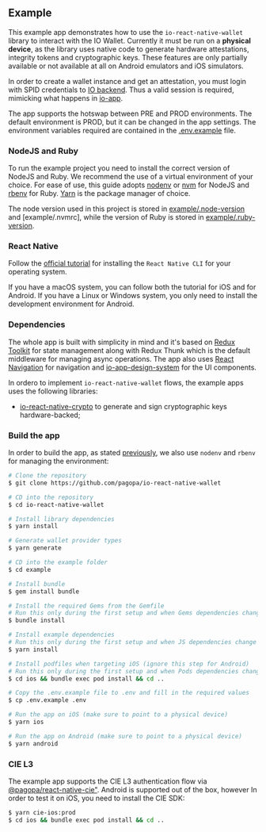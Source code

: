 ## Example

This example app demonstrates how to use the `io-react-native-wallet` library to interact with the IO Wallet.
Currently it must be run on a **physical device**, as the library uses native code to generate hardware attestations, integrity tokens and cryptographic keys. These features are only partially available or not available at all on Android emulators and iOS simulators.

In order to create a wallet instance and get an attestation, you must login with SPID credentials to [IO backend](https://github.com/pagopa/io-backend). Thus a valid session is required, mimicking what happens in [io-app](https://github.com/pagopa/io-app).

The app supports the hotswap between PRE and PROD environments. The default environment is PROD, but it can be changed in the app settings. The environment variables required are contained in the [.env.example](./env.example) file.

### NodeJS and Ruby

To run the example project you need to install the correct version of NodeJS and Ruby.
We recommend the use of a virtual environment of your choice. For ease of use, this guide adopts [nodenv](https://github.com/nodenv/nodenv) or [nvm](https://github.com/nvm-sh/nvm) for NodeJS and [rbenv](https://github.com/rbenv/rbenv) for Ruby.
[Yarn](https://yarnpkg.com/) is the package manager of choice.

The node version used in this project is stored in [example/.node-version](example/.node-version) and [example/.nvmrc],
while the version of Ruby is stored in [example/.ruby-version](.ruby-version).

### React Native

Follow the [official tutorial](https://reactnative.dev/docs/environment-setup?guide=native) for installing the `React Native CLI` for your operating system.

If you have a macOS system, you can follow both the tutorial for iOS and for Android. If you have a Linux or Windows system, you only need to install the development environment for Android.

### Dependencies

The whole app is built with simplicity in mind and it's based on [Redux Toolkit](https://redux-toolkit.js.org/) for state management along with Redux Thunk which is the default middleware for managing async operations.
The app also uses [React Navigation](https://reactnavigation.org/) for navigation and [io-app-design-system](https://github.com/pagopa/io-app-design-system) for the UI components.

In ordero to implement `io-react-native-wallet` flows, the example apps uses the following libraries:

- [io-react-native-crypto](https://github.com/pagopa/io-react-native-crypto) to generate and sign cryptographic keys hardware-backed;

### Build the app

In order to build the app, as stated [previously](#nodejs-and-ruby), we also use `nodenv` and `rbenv` for managing the environment:

```bash
# Clone the repository
$ git clone https://github.com/pagopa/io-react-native-wallet

# CD into the repository
$ cd io-react-native-wallet

# Install library dependencies
$ yarn install

# Generate wallet provider types
$ yarn generate

# CD into the example folder
$ cd example

# Install bundle
$ gem install bundle

# Install the required Gems from the Gemfile
# Run this only during the first setup and when Gems dependencies change
$ bundle install

# Install example dependencies
# Run this only during the first setup and when JS dependencies change
$ yarn install

# Install podfiles when targeting iOS (ignore this step for Android)
# Run this only during the first setup and when Pods dependencies change
$ cd ios && bundle exec pod install && cd ..

# Copy the .env.example file to .env and fill in the required values
$ cp .env.example .env

# Run the app on iOS (make sure to point to a physical device)
$ yarn ios

# Run the app on Android (make sure to point to a physical device)
$ yarn android
```

### CIE L3

The example app supports the CIE L3 authentication flow via [@pagopa/react-native-cie"](https://github.com/pagopa/io-cie-sdk). Android is supported out of the box, however In order to test it on iOS, you need to install the CIE SDK:

```bash
$ yarn cie-ios:prod
$ cd ios && bundle exec pod install && cd ..
```
